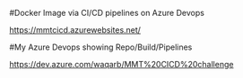 #Docker Image via CI/CD pipelines on Azure Devops

https://mmtcicd.azurewebsites.net/


#My Azure Devops showing Repo/Build/Pipelines

https://dev.azure.com/waqarb/MMT%20CICD%20challenge
